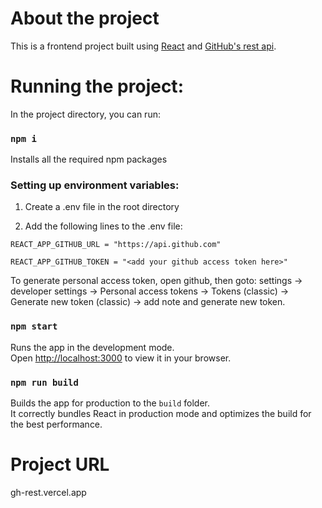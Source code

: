 # About the project

This is a frontend project built using [React](https://reactjs.org/) and [GitHub's rest api](https://docs.github.com/en/rest?apiVersion=2022-11-28).

# Running the project:

In the project directory, you can run:

### `npm i`
Installs all the required npm packages

### Setting up environment variables:
1. Create a .env file in the root directory

2. Add the following lines to the .env file:

`REACT_APP_GITHUB_URL = "https://api.github.com"`

`REACT_APP_GITHUB_TOKEN = "<add your github access token here>"`

To generate personal access token, open github, then goto: settings -> developer settings -> Personal access tokens -> Tokens (classic) -> Generate new token (classic) -> add note and generate new token.

### `npm start`

Runs the app in the development mode.\
Open [http://localhost:3000](http://localhost:3000) to view it in your browser.

### `npm run build`

Builds the app for production to the `build` folder.\
It correctly bundles React in production mode and optimizes the build for the best performance.

# Project URL
gh-rest.vercel.app
